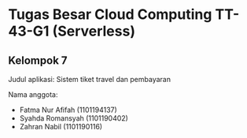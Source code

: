 # Tugas Besar Cloud Computing TT-43-G1 (Serverless)

## Kelompok 7

Judul aplikasi: Sistem tiket travel dan pembayaran

Nama anggota:

- Fatma Nur Afifah (1101194137)
- Syahda Romansyah (1101190402)
- Zahran Nabil (1101190116)
